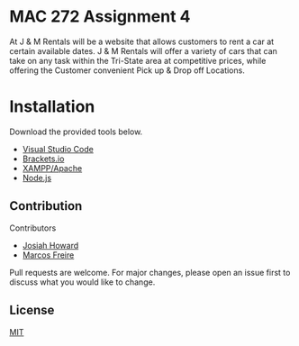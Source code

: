 # MAC 272 Assignment 4 

At J & M Rentals will be a website that allows customers to rent a car at certain available dates. J & M Rentals will offer a variety of cars that can take on any task within the Tri-State area at competitive prices, while offering the Customer convenient Pick up & Drop off Locations. 


# Installation 

Download the provided tools below. 

-  [Visual Studio Code](https://code.visualstudio.com/Download) 
-  [Brackets.io](http://brackets.io/)
-  [XAMPP/Apache](https://www.apachefriends.org/download.html)
-  [Node.js](https://nodejs.org/en/download/)



## Contribution
Contributors
- [Josiah Howard](https://github.com/JayHoward16) 
- [Marcos Freire](https://github.com/mfreire1996) 

Pull requests are welcome. For major changes, please open an issue first to discuss what you would like to change.


## License
[MIT](https://choosealicense.com/licenses/mit/)
